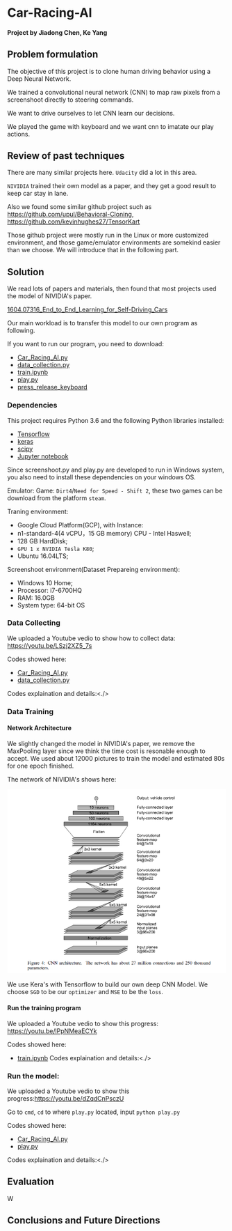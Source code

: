# Car-Racing-AI
#### Project by Jiadong Chen, Ke Yang

## Problem formulation

The objective of this project is to clone human driving behavior using a Deep Neural Network.

We trained a convolutional neural network (CNN) to map raw pixels from a screenshoot directly to steering commands.

We want to drive ourselves to let CNN learn our decisions.

We played the game with keyboard and we want cnn to imatate our play actions.


## Review of past techniques

There are many similar projects here. `Udacity` did a lot in this area. 

`NIVIDIA` trained their own model as a paper, and they get a good result to keep car stay in lane.

Also we found some similar github project such as <https://github.com/upul/Behavioral-Cloning>, <https://github.com/kevinhughes27/TensorKart>

Those github project were mostly run in the Linux or more customized environment, and those game/emulator environments are somekind easier than we choose. We will introduce that in the following part.


## Solution

We read lots of papers and materials, then found that most projects used the model of NIVIDIA's paper.

[1604.07316_End_to_End_Learning_for_Self-Driving_Cars](./1604.07316_End_to_End_Learning_for_Self-Driving_Cars.pdf)

Our main workload is to transfer this model to our own program as following.

If you want to run our program, you need to download:
- [Car_Racing_AI.py](./Car_Racing_AI.py)
- [data_collection.py](./data_collection.py)
- [train.ipynb](./train.ipynb)
- [play.py](./play.py)
- [press_release_keyboard](./press_release_keyboard)

### Dependencies

This project requires Python 3.6 and the following Python libraries installed: 
- [Tensorflow](https://www.tensorflow.org/)
- [keras](https://keras.io/)
- [scipy](https://www.scipy.org/)
- [Jupyter notebook](http://jupyter.org/)

Since screenshoot.py and play.py are developed to run in Windows system, you also need to install these dependencies on your windows OS.

Emulator:
Game: `Dirt4`/`Need for Speed - Shift 2`, these two games can be download from the platform `steam`.

Traning environment:
- Google Cloud Platform(GCP), with Instance: 
- n1-standard-4(4 vCPU，15 GB memory) CPU - Intel Haswell;
- 128 GB HardDisk;
- `GPU 1 x NVIDIA Tesla K80`;
- Ubuntu 16.04LTS;

Screenshoot environment(Dataset Prepareing environment):
- Windows 10 Home;
- Processor: i7-6700HQ
- RAM: 16.0GB
- System type: 64-bit OS

### Data Collecting

We uploaded a Youtube vedio to show how to collect data: <https://youtu.be/LSzj2XZ5_7s>

Codes showed here:
- [Car_Racing_AI.py](./Car_Racing_AI.py)
- [data_collection.py](./data_collection.py)

Codes explaination and details:<./>

### Data Training

#### Network Architecture
We slightly changed the model in NIVIDIA's paper, we remove the MaxPooling layer since we think the time cost is resonable enough to accept. We used about 12000 pictures to train the model and estimated 80s for one epoch finished.

The network of NIVIDIA's shows here:

![NV](./Pics/001.jpg)

We use Kera's with Tensorflow to build our own deep CNN Model. 
We choose `SGD` to be our `optimizer` and `MSE` to be the `loss`.



#### Run the training program
We uploaded a Youtube vedio to show this progress: <https://youtu.be/lPpNMeaECYk>

Codes showed here: 
- [train.ipynb](./train.ipynb)
Codes explaination and details:<./>

### Run the model:

We uploaded a Youtube vedio to show this progress:<https://youtu.be/dZqdCnPsczU>

Go to `cmd`, `cd` to where `play.py` located, input `python play.py`

Codes showed here:
- [Car_Racing_AI.py](./Car_Racing_AI.py)
- [play.py](./play.py)

Codes explaination and details:<./>



## Evaluation

W


## Conclusions and Future Directions

